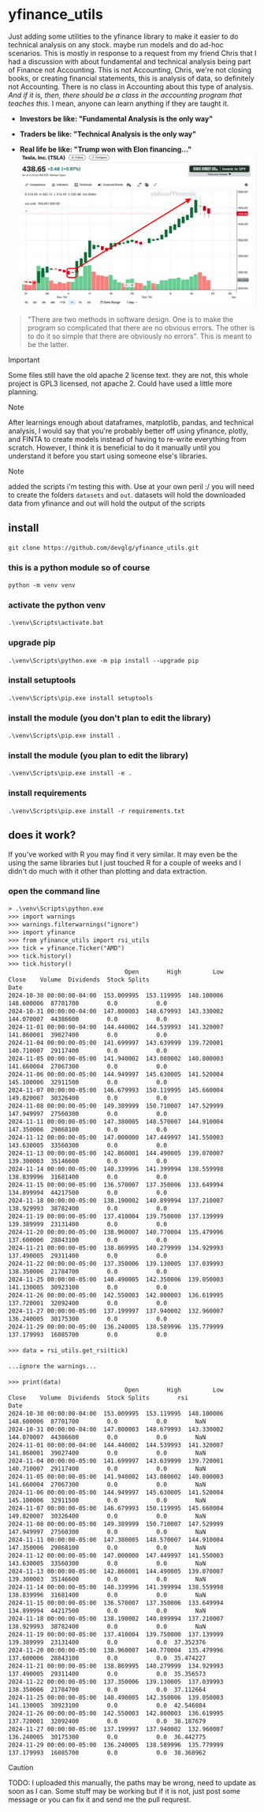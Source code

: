 # yfinance_utils
Just adding some utilities to the yfinance library to make it easier to do technical analysis on any stock. maybe run models and do ad-hoc scenarios.
This is mostly in response to a request from my friend Chris that I had a discussion with about fundamental and technical analysis being part of 
Finance not Accounting. This is not Accounting, Chris, we're not closing books, or creating financial statements, this is analysis of data, so definitely 
not Accounting. There is no class in Accounting about this type of analysis. *And if it is, then, there should be a class in the accounting program that teaches this.*
I mean, anyone can learn anything if they are taught it.

- **Investors be like: "Fundamental Analysis is the only way"**

- **Traders be like: "Technical Analysis is the only way"**

- **Real life be like: "Trump won with Elon financing..."**
![tesla](https://github.com/devglg/yfinance_utils/blob/main/assets/images/tsla.png)

> "There are two methods in software design. One is to make the program so complicated that there are no obvious errors. The other is to do it so simple that there are obviously no errors". This is meant to be the latter.

> [!IMPORTANT]
> Some files still have the old apache 2 license text. they are not, this whole project is GPL3 licensed, not apache 2. Could have used a little more planning.

> [!NOTE]
> After learnings enough about dataframes, matplotlib, pandas, and technical analysis, I would say that you're probably better off using yfinance, plotly, 
> and FINTA to create models instead of having to re-write everything from scratch. However, I think it is beneficial to do it manually until you understand 
> it before you start using someone else's libraries.


> [!NOTE]
> added the scripts i'm testing this with. Use at your own peril :/ you will need to create the folders `datasets` and `out`. datasets will hold the
> downloaded data from yfinance and out will hold the output of the scripts

## install
`git clone https://github.com/devglg/yfinance_utils.git`

### this is a python module so of course
`python -m venv venv`

### activate the python venv
`.\venv\Scripts\activate.bat`

### upgrade pip
`.\venv\Scripts\python.exe -m pip install --upgrade pip`

### install setuptools
`.\venv\Scripts\pip.exe install setuptools`

### install the module (you don't plan to edit the library)
`.\venv\Scripts\pip.exe install .`

### install the module (you plan to edit the library)
`.\venv\Scripts\pip.exe install -e .`

### install requirements
`.\venv\Scripts\pip.exe install -r requirements.txt`

## does it work?

If you've worked with R you may find it very similar. It may even be the using the same libraries but I just touched R for a couple of weeks
and I didn't do much with it other than plotting and data extraction.

### open the command line
```
> .\venv\Scripts\python.exe 
>>> import warnings
>>> warnings.filterwarnings("ignore")
>>> import yfinance
>>> from yfinance_utils import rsi_utils
>>> tick = yfinance.Ticker("AMD")
>>> tick.history()
>>> tick.history()
                                 Open        High         Low       Close    Volume  Dividends  Stock Splits
Date
2024-10-30 00:00:00-04:00  153.009995  153.119995  148.100006  148.600006  87701700        0.0           0.0
2024-10-31 00:00:00-04:00  147.800003  148.679993  143.330002  144.070007  44386600        0.0           0.0
2024-11-01 00:00:00-04:00  144.440002  144.539993  141.320007  141.860001  39027400        0.0           0.0
2024-11-04 00:00:00-05:00  141.699997  143.639999  139.720001  140.710007  29117400        0.0           0.0
2024-11-05 00:00:00-05:00  141.940002  143.080002  140.800003  141.660004  27067300        0.0           0.0
2024-11-06 00:00:00-05:00  144.949997  145.630005  141.520004  145.100006  32911500        0.0           0.0
2024-11-07 00:00:00-05:00  146.679993  150.119995  145.660004  149.820007  30326400        0.0           0.0
2024-11-08 00:00:00-05:00  149.389999  150.710007  147.529999  147.949997  27560300        0.0           0.0
2024-11-11 00:00:00-05:00  147.380005  148.570007  144.910004  147.350006  29868100        0.0           0.0
2024-11-12 00:00:00-05:00  147.000000  147.449997  141.550003  143.630005  33560300        0.0           0.0
2024-11-13 00:00:00-05:00  142.860001  144.490005  139.070007  139.300003  35146600        0.0           0.0
2024-11-14 00:00:00-05:00  140.339996  141.399994  138.559998  138.839996  31681400        0.0           0.0
2024-11-15 00:00:00-05:00  136.570007  137.350006  133.649994  134.899994  44217500        0.0           0.0
2024-11-18 00:00:00-05:00  138.190002  140.899994  137.210007  138.929993  38782400        0.0           0.0
2024-11-19 00:00:00-05:00  137.410004  139.750000  137.139999  139.389999  23131400        0.0           0.0
2024-11-20 00:00:00-05:00  138.960007  140.770004  135.479996  137.600006  28843100        0.0           0.0
2024-11-21 00:00:00-05:00  138.869995  140.279999  134.929993  137.490005  29311400        0.0           0.0
2024-11-22 00:00:00-05:00  137.350006  139.130005  137.039993  138.350006  21784700        0.0           0.0
2024-11-25 00:00:00-05:00  140.490005  142.350006  139.050003  141.130005  30923100        0.0           0.0
2024-11-26 00:00:00-05:00  142.550003  142.800003  136.619995  137.720001  32092400        0.0           0.0
2024-11-27 00:00:00-05:00  137.199997  137.940002  132.960007  136.240005  30175300        0.0           0.0
2024-11-29 00:00:00-05:00  136.240005  138.589996  135.779999  137.179993  16085700        0.0           0.0

>>> data = rsi_utils.get_rsi(tick)

...ignore the warnings...

>>> print(data)
                                 Open        High         Low       Close    Volume  Dividends  Stock Splits        rsi
Date
2024-10-30 00:00:00-04:00  153.009995  153.119995  148.100006  148.600006  87701700        0.0           0.0        NaN
2024-10-31 00:00:00-04:00  147.800003  148.679993  143.330002  144.070007  44386600        0.0           0.0        NaN
2024-11-01 00:00:00-04:00  144.440002  144.539993  141.320007  141.860001  39027400        0.0           0.0        NaN
2024-11-04 00:00:00-05:00  141.699997  143.639999  139.720001  140.710007  29117400        0.0           0.0        NaN
2024-11-05 00:00:00-05:00  141.940002  143.080002  140.800003  141.660004  27067300        0.0           0.0        NaN
2024-11-06 00:00:00-05:00  144.949997  145.630005  141.520004  145.100006  32911500        0.0           0.0        NaN
2024-11-07 00:00:00-05:00  146.679993  150.119995  145.660004  149.820007  30326400        0.0           0.0        NaN
2024-11-08 00:00:00-05:00  149.389999  150.710007  147.529999  147.949997  27560300        0.0           0.0        NaN
2024-11-11 00:00:00-05:00  147.380005  148.570007  144.910004  147.350006  29868100        0.0           0.0        NaN
2024-11-12 00:00:00-05:00  147.000000  147.449997  141.550003  143.630005  33560300        0.0           0.0        NaN
2024-11-13 00:00:00-05:00  142.860001  144.490005  139.070007  139.300003  35146600        0.0           0.0        NaN
2024-11-14 00:00:00-05:00  140.339996  141.399994  138.559998  138.839996  31681400        0.0           0.0        NaN
2024-11-15 00:00:00-05:00  136.570007  137.350006  133.649994  134.899994  44217500        0.0           0.0        NaN
2024-11-18 00:00:00-05:00  138.190002  140.899994  137.210007  138.929993  38782400        0.0           0.0        NaN
2024-11-19 00:00:00-05:00  137.410004  139.750000  137.139999  139.389999  23131400        0.0           0.0  37.352376
2024-11-20 00:00:00-05:00  138.960007  140.770004  135.479996  137.600006  28843100        0.0           0.0  35.474227
2024-11-21 00:00:00-05:00  138.869995  140.279999  134.929993  137.490005  29311400        0.0           0.0  35.356573
2024-11-22 00:00:00-05:00  137.350006  139.130005  137.039993  138.350006  21784700        0.0           0.0  37.112664
2024-11-25 00:00:00-05:00  140.490005  142.350006  139.050003  141.130005  30923100        0.0           0.0  42.546084
2024-11-26 00:00:00-05:00  142.550003  142.800003  136.619995  137.720001  32092400        0.0           0.0  38.187679
2024-11-27 00:00:00-05:00  137.199997  137.940002  132.960007  136.240005  30175300        0.0           0.0  36.442775
2024-11-29 00:00:00-05:00  136.240005  138.589996  135.779999  137.179993  16085700        0.0           0.0  38.368962
```

>[!CAUTION] 
>TODO: I uploaded this manually, the paths may be wrong, need to update as soon as I can.
>Some stuff may be working but if it is not, just post some message or you can fix it and send me the pull requrest.
